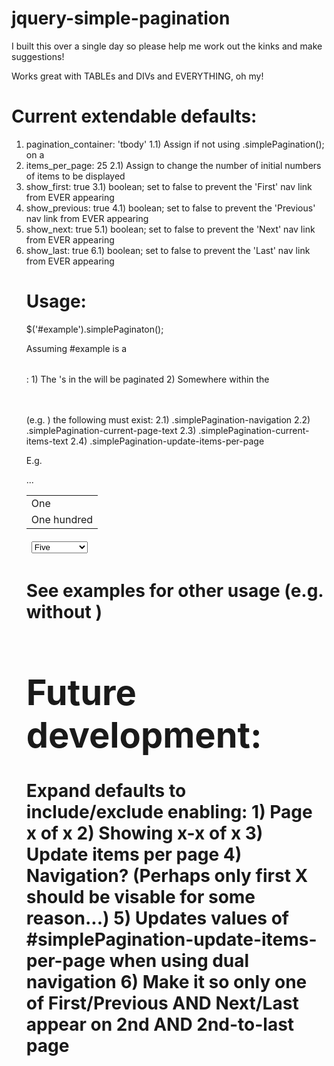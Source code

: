 jquery-simple-pagination
========================
I built this over a single day so please help me work out the kinks and make suggestions!

Works great with TABLEs and DIVs and EVERYTHING, oh my!

Current extendable defaults:
====
1) pagination_container: 'tbody'
    1.1) Assign if not using .simplePagination(); on a <table>
2) items_per_page: 25
    2.1) Assign to change the number of initial numbers of items to be displayed
3) show_first: true
    3.1) boolean; set to false to prevent the 'First' nav link from EVER appearing
4) show_previous: true
    4.1) boolean; set to false to prevent the 'Previous' nav link from EVER appearing
5) show_next: true
    5.1) boolean; set to false to prevent the 'Next' nav link from EVER appearing
6) show_last: true
    6.1) boolean; set to false to prevent the 'Last' nav link from EVER appearing

Usage:
=====
$('#example').simplePaginaton();

Assuming #example is a <table>:
    1) The <tr>'s in the <tbody> will be paginated
    2) Somewhere within the <table></table> (e.g. <tfoot>) the following must exist:
        2.1) .simplePagination-navigation
        2.2) .simplePagination-current-page-text
        2.3) .simplePagination-current-items-text
        2.4) .simplePagination-update-items-per-page

E.g.
<table id="first-container">
	<tbody>
		<!--http://www.marijn.org/everything-is-4/counting-0-to-100/english/-->
		<tr><td>One</td></tr>
		...
		<tr><td>One hundred</td></tr>
	</tbody>
	<tfoot>
		<tr><td class="simplePagination-navigation"></td></tr>
		<tr><td class="simplePagination-current-page-text"></td></tr>
		<tr><td class="simplePagination-current-items-text"></td></tr>
		<tr><td>
			<select class="simplePagination-update-items-per-page">
				<option value="5">Five</option>
				...
				<option value="25">Twenty-five</option>
			</select>
		</td></tr>
	</tfoot>
</table>

See examples for other usage (e.g. without <table>)
=====

Future development:
=====
Expand defaults to include/exclude enabling:
    1) Page x of x
    2) Showing x-x of x
    3) Update items per page
    4) Navigation? (Perhaps only first X should be visable for some reason...)
    5) Updates values of #simplePagination-update-items-per-page when using dual navigation
    6) Make it so only one of First/Previous AND Next/Last appear on 2nd AND 2nd-to-last page